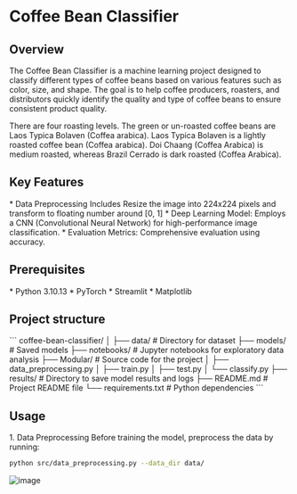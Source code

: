 <h1>Coffee Bean Classifier</h1>


<h2>Overview</h2>
<p>The Coffee Bean Classifier is a machine learning project designed to classify different types of coffee beans based on various features such as color, size, and shape. 
  The goal is to help coffee producers, roasters, and distributors quickly identify the quality and type of coffee beans to ensure consistent product quality.</p>

<p>There are four roasting levels. The green or un-roasted coffee beans are Laos Typica Bolaven (Coffea arabica). 
  Laos Typica Bolaven is a lightly roasted coffee bean (Coffea arabica). 
  Doi Chaang (Coffea Arabica) is medium roasted, whereas Brazil Cerrado is dark roasted (Coffea Arabica).</p>

<h2>Key Features</h2>
* Data Preprocessing
  Includes Resize the image into 224x224 pixels and transform to floating number around [0, 1]
* Deep Learning Model: Employs a CNN (Convolutional Neural Network) for high-performance image classification.
* Evaluation Metrics: Comprehensive evaluation using accuracy.

<h2>Prerequisites</h2>
* Python 3.10.13
* PyTorch
* Streamlit
* Matplotlib

<h2>Project structure</h2>
  ```
  coffee-bean-classifier/
  │
  ├── data/                 # Directory for dataset
  ├── models/               # Saved models
  ├── notebooks/            # Jupyter notebooks for exploratory data analysis
  ├── Modular/                  # Source code for the project
  │   ├── data_preprocessing.py
  │   ├── train.py
  │   ├── test.py
  │   └── classify.py
  ├── results/              # Directory to save model results and logs
  ├── README.md             # Project README file
  └── requirements.txt      # Python dependencies
  ```
  
<h2>Usage</h2>
1. Data Preprocessing
Before training the model, preprocess the data by running:

 ```sh
 python src/data_preprocessing.py --data_dir data/
 ```














![image](https://github.com/user-attachments/assets/66f4afc2-cc5f-4ac8-a2f2-640be1b9d0f4)
